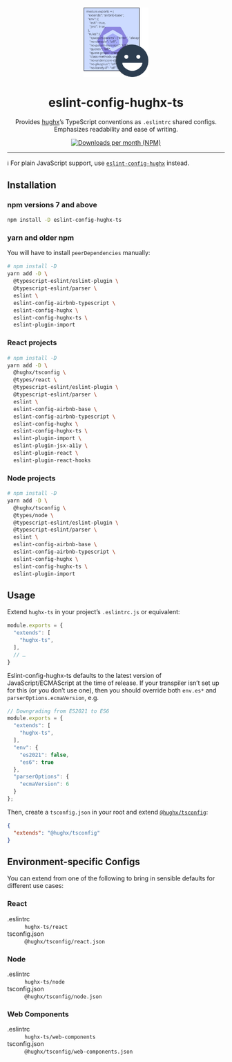 <p align="center"><img src="https://raw.githubusercontent.com/HughxDev/eslint-config-hughx-ts/master/eslint-config-hughx-ts.svg?sanitize=true" width="150" alt="logo" /></p>

<h1 align="center">eslint-config-hughx-ts</h1>

<p align="center">Provides <a href="https://hughx.dev/from-github-elint-config-hughx-ts">hughx</a>’s TypeScript conventions as <code>.eslintrc</code> shared configs.<br />Emphasizes readability and ease of writing.</p>

<p align="center"><a href="https://www.npmjs.com/package/eslint-config-hughx-ts"><img src="https://img.shields.io/npm/dm/eslint-config-hughx-ts.svg" alt="Downloads per month (NPM)"></a></p>

----

ℹ️ For plain JavaScript support, use [`eslint-config-hughx`](https://github.com/HughxDev/eslint-config-hughx) instead.

## Installation

### npm versions 7 and above

```zsh
npm install -D eslint-config-hughx-ts
```

### yarn and older npm

You will have to install `peerDependencies` manually:

```zsh
# npm install -D
yarn add -D \
  @typescript-eslint/eslint-plugin \
  @typescript-eslint/parser \
  eslint \
  eslint-config-airbnb-typescript \
  eslint-config-hughx \
  eslint-config-hughx-ts \
  eslint-plugin-import
```

### React projects

```zsh
# npm install -D
yarn add -D \
  @hughx/tsconfig \
  @types/react \
  @typescript-eslint/eslint-plugin \
  @typescript-eslint/parser \
  eslint \
  eslint-config-airbnb-base \
  eslint-config-airbnb-typescript \
  eslint-config-hughx \
  eslint-config-hughx-ts \
  eslint-plugin-import \
  eslint-plugin-jsx-a11y \
  eslint-plugin-react \
  eslint-plugin-react-hooks
```

### Node projects

```zsh
# npm install -D
yarn add -D \
  @hughx/tsconfig \
  @types/node \
  @typescript-eslint/eslint-plugin \
  @typescript-eslint/parser \
  eslint \
  eslint-config-airbnb-base \
  eslint-config-airbnb-typescript \
  eslint-config-hughx \
  eslint-config-hughx-ts \
  eslint-plugin-import
```

## Usage

Extend `hughx-ts` in your project’s `.eslintrc.js` or equivalent:

```js
module.exports = {
  "extends": [
    "hughx-ts",
  ],
  // …
}
```

Eslint-config-hughx-ts defaults to the latest version of JavaScript/ECMAScript at the time of release. If your transpiler isn’t set up for this (or you don’t use one), then you should override both `env.es*` and `parserOptions.ecmaVersion`, e.g.

```js
// Downgrading from ES2021 to ES6
module.exports = {
  "extends": [
    "hughx-ts",
  ],
  "env": {
    "es2021": false,
    "es6": true
  },
  "parserOptions": {
    "ecmaVersion": 6
  }
};
```

Then, create a `tsconfig.json` in your root and extend [`@hughx/tsconfig`](https://github.com/HughxDev/tsconfig):

```json
{
  "extends": "@hughx/tsconfig"
}
```

## Environment-specific Configs

You can extend from one of the following to bring in sensible defaults for different use cases:

### React

<dl>
  <dt>.eslintrc</dt>
  <dd><code>hughx-ts/react</code></dd>
  <dt>tsconfig.json</dt>
  <dd><code>@hughx/tsconfig/react.json</code></dd>
</dl>

### Node

<dl>
  <dt>.eslintrc</dt>
  <dd><code>hughx-ts/node</code></dd>
  <dt>tsconfig.json</dt>
  <dd><code>@hughx/tsconfig/node.json</code></dd>
</dl>

### Web Components

<dl>
  <dt>.eslintrc</dt>
  <dd><code>hughx-ts/web-components</code></dd>
  <dt>tsconfig.json</dt>
  <dd><code>@hughx/tsconfig/web-components.json</code></dd>
</dl>